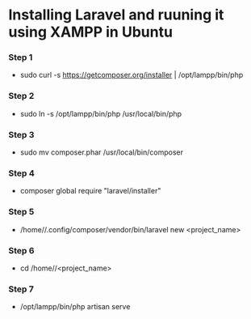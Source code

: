# Installing Laravel and ruuning it using XAMPP in Ubuntu

### Step 1
- sudo curl -s https://getcomposer.org/installer | /opt/lampp/bin/php
### Step 2
- sudo ln -s /opt/lampp/bin/php /usr/local/bin/php
### Step 3
- sudo mv composer.phar /usr/local/bin/composer
### Step 4
- composer global require "laravel/installer"
### Step 5
- /home/<username>/.config/composer/vendor/bin/laravel new <project_name>
### Step 6
- cd /home/<username>/<project_name>
### Step 7
- /opt/lampp/bin/php artisan serve
